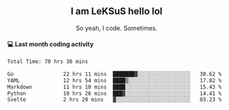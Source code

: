 <h2 align="center">I am LeKSuS hello lol</h2>
<p align="center">So yeah, I code. Sometimes.</p>

#### :computer: Last month coding activity
<!--START_SECTION:waka-->

```txt
Total Time: 70 hrs 36 mins

Go                22 hrs 11 mins  ███████▓░░░░░░░░░░░░░░░░░   30.62 %
YAML              12 hrs 54 mins  ████▒░░░░░░░░░░░░░░░░░░░░   17.82 %
Markdown          11 hrs 10 mins  ████░░░░░░░░░░░░░░░░░░░░░   15.43 %
Python            10 hrs 26 mins  ███▓░░░░░░░░░░░░░░░░░░░░░   14.41 %
Svelte            2 hrs 20 mins   ▓░░░░░░░░░░░░░░░░░░░░░░░░   03.23 %
```

<!--END_SECTION:waka-->
